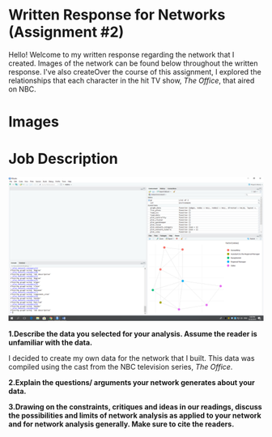 # Written Response for Networks (Assignment #2)

Hello! Welcome to my written response regarding the network that I created. Images of the network can be found below throughout the 
written response. I've also createOver the course of this assignment, I explored the relationships that each character in the hit TV show, *The Office*, that aired on NBC. 
# Images

# Job Description
![alt text](https://github.com/introdh/intro-dh2018-kaydub14/blob/master/images/plot8.png "plot_8")

**1.Describe the data you selected for your analysis. Assume the reader is unfamiliar with the data.**

I decided to create my own data for the network that I built. This data was compiled using the cast from the NBC television series, 
*The Office*. 

**2.Explain the questions/ arguments your network generates about your data.**


**3.Drawing on the constraints, critiques and ideas in our readings, discuss the possibilities and limits of network analysis as applied to your network and for network analysis generally. Make sure to cite the readers.**
